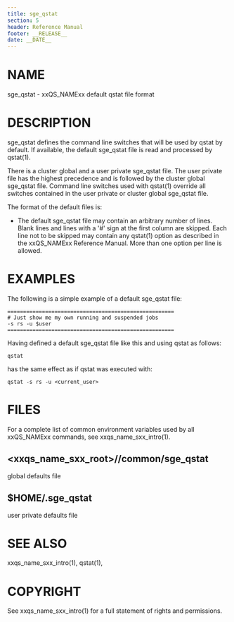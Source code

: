 ```yaml
---
title: sge_qstat
section: 5
header: Reference Manual
footer: __RELEASE__
date: __DATE__
---
```


# NAME

sge_qstat - xxQS_NAMExx default qstat file format

# DESCRIPTION

sge_qstat defines the command line switches that will be used by qstat by default. If available, the default 
sge_qstat file is read and processed by qstat(1).

There is a cluster global and a user private sge_qstat file. The user private file has the highest precedence and 
is followed by the cluster global sge_qstat file. Command line switches used with qstat(1) override all switches 
contained in the user private or cluster global sge_qstat file.

The format of the default files is:

-   The default sge_qstat file may contain an arbitrary number of lines. Blank lines and lines with a '#' sign 
    at the first column are skipped. Each line not to be skipped may contain any qstat(1) option as described 
    in the xxQS_NAMExx Reference Manual. More than one option per line is allowed.

# EXAMPLES

The following is a simple example of a default sge_qstat file:

    =====================================================
    # Just show me my own running and suspended jobs
    -s rs -u $user
    =====================================================

Having defined a default sge_qstat file like this and using qstat as follows:

    qstat 

has the same effect as if qstat was executed with:

    qstat -s rs -u <current_user>

# FILES

For a complete list of common environment variables used by all xxQS_NAMExx commands, see xxqs_name_sxx_intro(1).

## <xxqs_name_sxx_root>/<cell>/common/sge_qstat 
global defaults file
    
## $HOME/.sge_qstat	
user private defaults file

# SEE ALSO

xxqs_name_sxx_intro(1), qstat(1), 

# COPYRIGHT

See xxqs_name_sxx_intro(1) for a full statement of rights and permissions.
